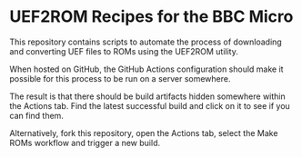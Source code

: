 # UEF2ROM Recipes for the BBC Micro

This repository contains scripts to automate the process of downloading and
converting UEF files to ROMs using the UEF2ROM utility.

When hosted on GitHub, the GitHub Actions configuration should make it possible
for this process to be run on a server somewhere.

The result is that there should be build artifacts hidden somewhere within the
Actions tab. Find the latest successful build and click on it to see if you can
find them.

Alternatively, fork this repository, open the Actions tab, select the Make ROMs
workflow and trigger a new build.
